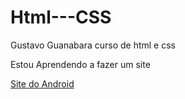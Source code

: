 # Html---CSS
 Gustavo Guanabara curso de html e css
 
Estou Aprendendo a fazer um site 

<a href="https://pedroldsc.github.io/Html---CSS//Desafios/Android%20Site%20junto%20com%20Videos/">Site do Android</a>